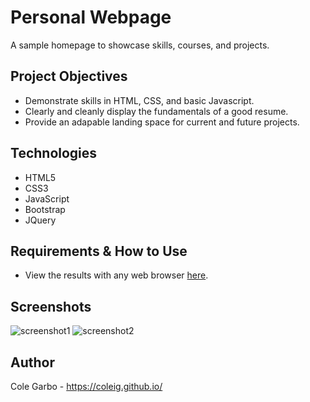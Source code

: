# Personal Webpage
A sample homepage to showcase skills, courses, and projects.

## Project Objectives
* Demonstrate skills in HTML, CSS, and basic Javascript.
* Clearly and cleanly display the fundamentals of a good resume.
* Provide an adapable landing space for current and future projects.

## Technologies
* HTML5
* CSS3
* JavaScript
* Bootstrap
* JQuery

## Requirements & How to Use
* View the results with any web browser [here](https://coleig.github.io/).

## Screenshots
![screenshot1](https://github.com/coleig/coleig.github.io/blob/master/images/ScreenShot1.png)
![screenshot2](https://github.com/coleig/coleig.github.io/blob/master/images/ScreenShot2.png)

## Author
Cole Garbo - https://coleig.github.io/
